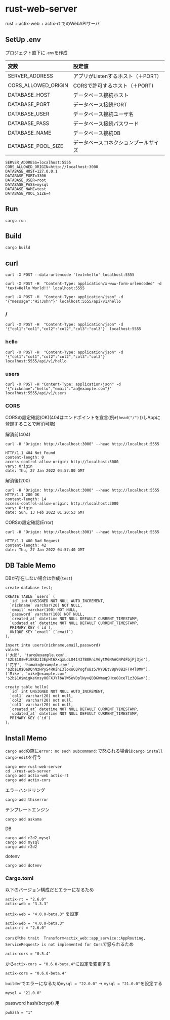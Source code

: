 # rust-web-server

rust + actix-web + actix-rt でのWebAPIサーバ

## SetUp .env

プロジェクト直下に`.env`を作成

|変数|設定値|
|:-|:-|
|SERVER_ADDRESS|アプリがListenするホスト（＋PORT）|
|CORS_ALLOWED_ORIGIN|CORSで許可するホスト（＋PORT)|
|DATABASE_HOST|データベース接続ホスト|
|DATABASE_PORT|データベース接続PORT|
|DATABASE_USER|データベース接続ユーザ名|
|DATABASE_PASS|データベース接続パスワード|
|DATABASE_NAME|データベース接続DB|
|DATABASE_POOL_SIZE|データベースコネクションプールサイズ|

```
SERVER_ADDRESS=localhost:5555
CORS_ALLOWED_ORIGIN=http://localhost:3000
DATABASE_HOST=127.0.0.1
DATABASE_PORT=3306
DATABASE_USER=root
DATABASE_PASS=mysql
DATABASE_NAME=test
DATABASE_POOL_SIZE=4
```

## Run

```
cargo run
```

## Build

```
cargo build
```

## curl

```
curl -X POST --data-urlencode 'text=hello' localhost:5555
```

```
curl -X POST -H  "Content-Type: application/x-www-form-urlencoded" -d 'text=Hello World!!' localhost:5555
```

```
curl -X POST -H  "Content-Type: application/json" -d '{"message":"Hi!John"}' localhost:5555/api/v1/hello
```
### /

```
curl -X POST -H  "Content-Type: application/json" -d '{"col1":"col1","col2":"col2","col3":"col3"}' localhost:5555
```

### hello

```
curl -X POST -H  "Content-Type: application/json" -d '{"col1":"col1","col2":"col2","col3":"col3"}' localhost:5555/api/v1/hello
```

### users

```
curl -X POST -H "Content-Type: application/json" -d '{"nickname":"hello","email":"aa@example.com"}' localhost:5555/api/v1/users
```

### CORS

CORSの設定確認(OK)(404はエンドポイントを宣言(例`#[head("/")]`)しAppに登録することで解消可能)

解消前(404)

```
curl -H "Origin: http://localhost:3000" --head http://localhost:5555

HTTP/1.1 404 Not Found
content-length: 0
access-control-allow-origin: http://localhost:3000
vary: Origin
date: Thu, 27 Jan 2022 04:57:00 GMT
```

解消後(200)

```
curl -H "Origin: http://localhost:3000" --head http://localhost:5555
HTTP/1.1 200 OK
content-length: 14
access-control-allow-origin: http://localhost:3000
vary: Origin
date: Sun, 13 Feb 2022 01:20:53 GMT
```

CORSの設定確認(Error)

```
curl -H "Origin: http://localhost:3001" --head http://localhost:5555

HTTP/1.1 400 Bad Request
content-length: 42
date: Thu, 27 Jan 2022 04:57:40 GMT
```

## DB Table Memo

DBが存在しない場合は作成(`test`)
```
create database test;
```

```
CREATE TABLE `users` (
  `id` int UNSIGNED NOT NULL AUTO_INCREMENT,
  `nickname` varchar(20) NOT NULL,
  `email` varchar(100) NOT NULL,
  `password` varchar(100) NOT NULL,
  `created_at` datetime NOT NULL DEFAULT CURRENT_TIMESTAMP,
  `updated_at` datetime NOT NULL DEFAULT CURRENT_TIMESTAMP,
  PRIMARY KEY (`id`),
  UNIQUE KEY `email` (`email`)
);

insert into users(nickname,email,password)
values
('太郎', 'taro@example.com', '$2b$10$wFi8RBzI3EpHt6XxqxLdLO41437B8RniV6ytM6NAACNPdFbjPj3je'),
('花子', 'hanako@example.com' , '$2b$10$OaDQnNzHPyS4RKihI3loxuCQPogfuBz5/WYDEtvBpV0B2FTR4l0MW'),
('Mike', 'mike@example.com'  , '$2b$10$migKeKnsy06FXJYlbWlW5eVDplNyvQDDGWmaqSHce88ceT1z3QGwm');

create table hello(
  `id` int UNSIGNED NOT NULL AUTO_INCREMENT,
  `col1` varchar(20) not null,
  `col2` varchar(20) not null,
  `col3` varchar(20) not null,
  `created_at` datetime NOT NULL DEFAULT CURRENT_TIMESTAMP,
  `updated_at` datetime NOT NULL DEFAULT CURRENT_TIMESTAMP,
  PRIMARY KEY (`id`)
);
```

## Install Memo

`cargo add`の際に`error: no such subcommand:`で怒られる場合は`cargo install cargo-edit`を行う

```
cargo new rust-web-server
cd ./rust-web-server
cargo add actix-web actix-rt
cargo add actix-cors
```

エラーハンドリング
```
cargo add thiserror
```

テンプレートエンジン
```
cargo add askama
```

DB
```
cargo add r2d2-mysql
cargo add mysql
cargo add r2d2
```

dotenv
```
cargo add dotenv
```

### Cargo.toml

以下のバージョン構成だとエラーになるため

```
actix-rt = "2.6.0"
actix-web = "3.3.3"
```

`actix-web = "4.0.0-beta.3"` を設定

```
actix-web = "4.0.0-beta.3"
actix-rt = "2.6.0"
```

`cors`が`the trait  Transform<actix_web::app_service::AppRouting, ServiceRequest> is not implemented for Cors`で怒られるため

```
actix-cors = "0.5.4"
```

から`actix-cors = "0.6.0-beta.4"`に設定を変更する

```
actix-cors = "0.6.0-beta.4"
```

`builder`でエラーになるため`mysql = "22.0.0"` -> `mysql = "21.0.0"`を設定する

```
mysql = "21.0.0"
```

password hash(bcrypt) 用

```
pwhash = "1"
```